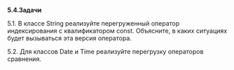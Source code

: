 <p><strong>5.4.Задачи</strong>
</p>
<p>5.1. В классе String реализуйте перегруженный оператор индексирования с квалификатором const. Объясните, в каких ситуациях будет вызываться эта версия оператора.
</p>
<p>5.2. Для классов Date и Time реализуйте перегрузку операторов сравнения.</p>